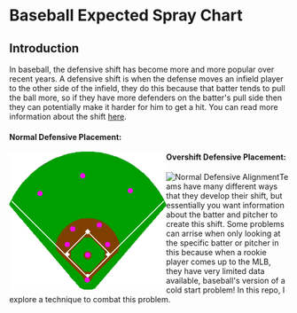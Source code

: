 # Baseball Expected Spray Chart
## Introduction
In baseball, the defensive shift has become more and more popular over recent years. A defensive shift is when the defense moves an infield player to the other side of the infield, they do this because that batter tends to pull the ball more, so if they have more defenders on the batter's pull side then they can potentially make it harder for him to get a hit. You can read more information about the shift [here](https://en.wikipedia.org/wiki/Baseball_positioning).

#### Normal Defensive Placement:
<img src="https://github.com/BrendanJenkins/Baseball-Spray-Chart/blob/main/images/Baseballpositioning-normal.png" align="left" title="Normal Defensive Alignment">

#### Overshift Defensive Placement:
<img src="https://github.com/BrendanJenkins/Baseball-Spray-Chart/blob/main/images/Baseballpositioning-overshift.png" align="left" title="Normal Defensive Alignment">

Teams have many different ways that they develop their shift, but essentially you want information about the batter and pitcher to create this shift. Some problems can arrise when only looking at the specific batter or pitcher in this because when a rookie player comes up to the MLB, they have very limited data available, baseball's version of a cold start problem! In this repo, I explore a technique to combat this problem.  
